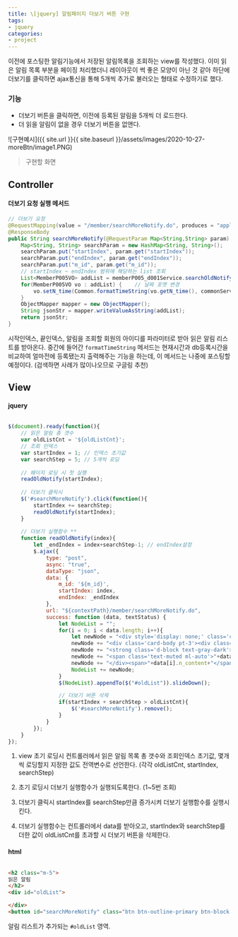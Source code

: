 ```yaml
---
title: \[jquery] 알림페이지 더보기 버튼 구현
tags:
- jquery
categories:
- project
---
```


이전에 포스팅한 알림기능에서 저장된 알림목록을 조회하는 view를 작성했다.
이미 읽은 알림 목록 부분을 페이징 처리했더니 레이아웃이 썩 좋은 모양이 아닌 것 같아
하단에 더보기를 클릭하면 ajax통신을 통해 5개씩 추가로 불러오는 형태로 수정하기로 했다.

### 기능

* 더보기 버튼을 클릭하면, 이전에 등록된 알림을 5개씩 더 로드한다.
* 더 읽을 알림이 없을 경우 더보기 버튼을 없앤다.

![구현예시]({{ site.url }}{{ site.baseurl }}/assets/images/2020-10-27-moreBtn/image1.PNG)
> 구현할 화면


## Controller

#### 더보기 요청 실행 메서드

```java
// 더보기 요청
@RequestMapping(value = "/member/searchMoreNotify.do", produces = "application/text;charset=UTF-8", method=RequestMethod.POST)
@ResponseBody
public String searchMoreNotify(@RequestParam Map<String,String> param) throws Exception {
	Map<String, String> searchParam = new HashMap<String, String>();	// search 파라미터 생성
	searchParam.put("startIndex", param.get("startIndex"));	
	searchParam.put("endIndex", param.get("endIndex"));
	searchParam.put("m_id", param.get("m_id"));
	// startIndex ~ endIndex 범위에 해당하는 list 조회 
	List<MemberP005VO> addList = memberP005_d001Service.searchOldNotifyList(searchParam);
	for(MemberP005VO vo : addList) {	// 날짜 포맷 변경
		vo.setN_time(Common.formatTimeString(vo.getN_time(), commonService));
	}
	ObjectMapper mapper = new ObjectMapper();
	String jsonStr = mapper.writeValueAsString(addList);
	return jsonStr;
}
```

시작인덱스, 끝인덱스, 알림을 조회할 회원의 아이디를 파라미터로 받아 읽은 알림 리스트를 받아온다.
중간에 들어간 `formatTimeString` 메서드는 현재시간과 db등록시간을 비교하여 얼마전에 등록됐는지 출력해주는 기능을 하는데,
이 메서드는 나중에 포스팅할 예정이다. (검색하면 사례가 많이나오므로 구글링 추천)


## View

#### jquery

```javascript

$(document).ready(function(){
	// 읽은 알림 총 갯수
	var oldListCnt = '${oldListCnt}';
	// 조회 인덱스
	var startIndex = 1;	// 인덱스 초기값
	var searchStep = 5;	// 5개씩 로딩
	
	// 페이지 로딩 시 첫 실행
	readOldNotify(startIndex);
	
	// 더보기 클릭시
	$('#searchMoreNotify').click(function(){
		startIndex += searchStep;
		readOldNotify(startIndex);
	}
		
	// 더보기 실행함수 **
	function readOldNotify(index){
		let _endIndex = index+searchStep-1;	// endIndex설정
		$.ajax({
			type: "post",
			async: "true",
			dataType: "json",
			data: {
				m_id: '${m_id}',
				startIndex: index,
				endIndex: _endIndex
			},
			url: "${contextPath}/member/searchMoreNotify.do",
			success: function (data, textStatus) {
				let NodeList = "";
				for(i = 0; i < data.length; i++){
					let newNode = "<div style='display: none;' class='card form-group col-sm-10 mx-auto p-0' onClick='window.open('"+data[i].n_url+"')>";
					newNode += "<div class='card-body pt-3'><div class='row px-3 mb-2'>";
					newNode += "<strong class='d-block text-gray-dark'>"+data[i].n_type+"</strong>";
					newNode += "<span class='text-muted ml-auto'>"+data[i].n_time+"</span>";
					newNode += "</div><span>"+data[i].n_content+"</span></div></div>";
					NodeList += newNode;
				}
				$(NodeList).appendTo($("#oldList")).slideDown();

				// 더보기 버튼 삭제
				if(startIndex + searchStep > oldListCnt){
					$('#searchMoreNotify').remove();
				}				
			}
		});
	}
});

```

1. view 초기 로딩시 컨트롤러에서 읽은 알림 목록 총 갯수와 조회인덱스 초기값, 몇개씩 로딩할지 지정한 값도 전역변수로 선언한다.
(각각 oldListCnt, startIndex, searchStep)

2. 초기 로딩시 더보기 실행함수가 실행되도록한다. (1~5번 조회)

3. 더보기 클릭시 startIndex를 searchStep만큼 증가시켜 더보기 실행함수를 실행시킨다.

4. 더보기 실행함수는 컨트롤러에서 data를 받아오고, startIndex와 searchStep를 더한 값이 oldListCnt를 초과할 시 더보기 버튼을 삭제한다.


#### html

```html

<h2 class="m-5">
읽은 알림
</h2>
<div id="oldList">

</div>
<button id="searchMoreNotify" class="btn btn-outline-primary btn-block col-sm-10 mx-auto">더 보기</button>

```

알림 리스트가 추가되는 `#oldList` 영역.

